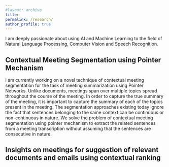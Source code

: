 ```yaml
---
#layout: archive
title: 
permalink: /research/
author_profile: true
---
```


I am deeply passionate about using AI and Machine Learning to the field of Natural Language Processing, Computer Vision and Speech Recognition. 

## **Contextual Meeting Segmentation using Pointer Mechanism**
I am currently working on a novel technique of contextual meeting segmentation for the task of meeting summarization using Pointer Networks. Unlike documents, meetings span over multiple topics spread throughout the course of the meeting. In order to capture the true summary of the meeting, it is important to capture the summary of each of the topics present in the meeting. The segmentation approaches existing today ignore the fact that sentences belonging to the same context can be continuous or non-continuous in nature. We solve the problem of contextual meeting segmentation using pointer mechanism to extract the related sentences from a meeting transcription without assuming that the sentences are consecutive in nature. 

## **Insights on meetings for suggestion of relevant documents and emails using contextual ranking**

